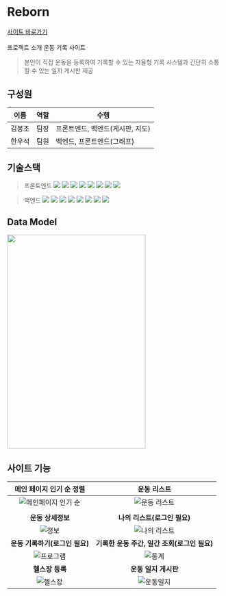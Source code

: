 # Reborn

[사이트 바로가기](https://drunknhw.kro.kr/)
<br/><br/>
프로젝트 소개 
운동 기록 사이트
> 본인이 직접 운동을 등록하여 기록할 수 있는 자율형 기록 시스템과 간단히 소통할 수 있는 일지 게시판 제공

## 구성원
이름 | 역할 | 수행
--- | --- | --- |
김봉조 | 팀장 | 프론트엔드, 백엔드(게시판, 지도)
한우석 | 팀원 | 백엔드, 프론트엔드(그래프)

## 기술스택
>프론트엔드
<img src="https://img.shields.io/badge/vue-gray?style=flat-square&logo=Vue.js&logoColor=#4FC08D"/> <img src="https://img.shields.io/badge/html5-gray?style=flat-square&logo=HTML5&logoColor=#E34F26"/> <img src="https://img.shields.io/badge/CSS3-gray?style=flat-square&logo=CSS3&logoColor=#1572B6"/> <img src="https://img.shields.io/badge/JavaScript-gray?style=flat-square&logo=JavaScript&logoColor=#F7DF1E"/> <img src="https://img.shields.io/badge/Bootstrap-gray?style=flat-square&logo=Bootstrap&logoColor=#7952B3"/> <img src="https://img.shields.io/badge/npm-gray?style=flat-square&logo=npm&logoColor=#CB3837"/> <img src="https://img.shields.io/badge/Axios-gray?style=flat-square&logo=Axios&logoColor=#5A29E4"/> <img src="https://img.shields.io/badge/Kakao-gray?style=flat-square&logo=Kakao&logoColor=#FFCD00"/> 

>백엔드
<img src="https://img.shields.io/badge/IntelliJ IDEA-gray?style=flat-square&logo=IntelliJ IDEA&logoColor=#000000"/> <img src="https://img.shields.io/badge/Spring Boot-gray?style=flat-square&logo=Spring Boot&logoColor=#6DB33F"/> <img src="https://img.shields.io/badge/MySQL-gray?style=flat-square&logo=MySQL&logoColor=#4479A1"/> <img src="https://img.shields.io/badge/Postman-gray?style=flat-square&logo=Postman&logoColor=#FF6C37"/> <img src="https://img.shields.io/badge/Docker-gray?style=flat-square&logo=Docker&logoColor=#2496ED"/> <img src="https://img.shields.io/badge/Redis-gray?style=flat-square&logo=Redis&logoColor=#DC382D"/> <img src="https://img.shields.io/badge/Amazon AWS-gray?style=flat-square&logo=Amazon AWS&logoColor=#569A31"/> <img src="https://img.shields.io/badge/Spring Security-gray?style=flat-square&logo=Spring Security&logoColor=#6DB33F"/> 

## Data Model
<img src="https://user-images.githubusercontent.com/103818731/195243950-f13fb1a5-6bd1-4d84-a9f1-9744dcb3cba4.png"  width="80%" height="500"/>

## 사이트 기능
|<b>메인 페이지 인기 순 정렬</b>|<b>운동 리스트</b>|
|:-:|:-:|
|![메인페이지 인기 순](https://user-images.githubusercontent.com/106640954/196729632-a6dbb374-3fbe-478e-8934-2dc979470a22.png)|![운동 리스트](https://user-images.githubusercontent.com/106640954/196729767-a824ab8d-6b0c-4958-b1dd-e9a19b0b4a29.png)
||
|<b>운동 상세정보</b>|<b>나의 리스트(로그인 필요)</b>|
|![정보](https://user-images.githubusercontent.com/106640954/196729959-d58cbdca-c790-4e9a-bcc6-759d80bfecd4.png)|![나의 리스트](https://user-images.githubusercontent.com/106640954/196729983-4df4b364-fdd5-4c9b-93c8-8d4c3a3af7ca.png)|
|<b>운동 기록하기(로그인 필요)</b>|<b>기록한 운동 주간, 일간 조회(로그인 필요)</b>|
|![프로그램](https://user-images.githubusercontent.com/106640954/196729997-ba9cf229-3a8b-40a5-8f6e-a9f1b516b74b.png)|![통계](https://user-images.githubusercontent.com/106640954/196730040-1dfe32f1-e6c8-4982-addc-6dda87bdbbf4.png)|
|<b>헬스장 등록</b>|<b>운동 일지 게시판</b>|
|![헬스장](https://user-images.githubusercontent.com/106640954/196730410-ad058268-603a-4666-9677-e1e2e3dc1cff.png)|![운동일지](https://user-images.githubusercontent.com/106640954/196730422-5ac74293-02ee-47de-b2a0-7c78cc292cb2.png)|
